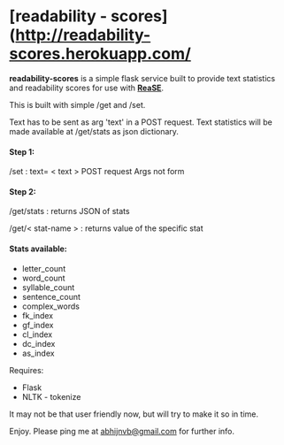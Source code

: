 # [readability - scores](http://readability-scores.herokuapp.com/
__readability-scores__ is a simple flask service built to provide text statistics 
and readability scores for use with [__ReaSE__](https://github.com/Abhishek-P/ReaSE).

This is built with simple /get and /set.

Text has to be sent as arg 'text' in a POST request.
Text statistics will be made available at  /get/stats as json dictionary.

#### Step 1:
/set : text= < text > POST request Args not form
#### Step 2:
/get/stats :  returns JSON of stats

/get/< stat-name > : returns value of the specific stat

#### Stats available:
*  letter_count
*   word_count
*   syllable_count
*   sentence_count
*   complex_words
*   fk_index
*   gf_index
*   cl_index
*   dc_index
*   as_index

Requires:

*   Flask
*   NLTK - tokenize

It may not be that user friendly now, but will try to make it so in time.

Enjoy.
Please ping me at  [abhijnvb@gmail.com](mailto:abhijnvb@gmail.com) for further info.


  

